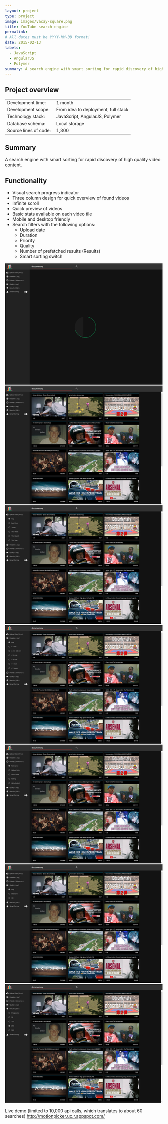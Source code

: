 ```yaml
---
layout: project
type: project
image: images/vacay-square.png
title: YouTube search engine
permalink: 
# All dates must be YYYY-MM-DD format!
date: 2015-02-13
labels:
  - JavaScript
  - AngularJS
  - Polymer
summary: A search engine with smart sorting for rapid discovery of high quality video content.
---
```


## Project overview

<table>
  <tr>
    <td>Development time:&nbsp;</td>
    <td>1 month</td>
  </tr>
  <tr>
    <td>Development scope:&nbsp;</td>
    <td>From idea to deployment, full stack</td>
  </tr>
  <tr>
    <td>Technology stack:&nbsp;</td>
    <td>JavaScript, AngularJS, Polymer</td>
  </tr>
  <tr>
    <td>Database schema:&nbsp;</td>
    <td>Local storage</td>
  </tr>
  <tr>
    <td>Source lines of code:&nbsp;</td>
    <td>1,300</td>
  </tr>
</table>

## Summary

A search engine with smart sorting for rapid discovery of high quality video content.

## Functionality

- Visual search progress indicator
- Three column design for quick overview of found videos
- Infinite scroll
- Quick preview of videos 
- Basic stats available on each video tile
- Mobile and desktop friendly
- Search filters with the following options:
  - Upload date
  - Duration
  - Priority
  - Quality
  - Number of prefetched results (Results)
  - Smart sorting switch

<div class="ui small rounded images">
  <a href="../images/mp_01.png" target="_blank"><img class="ui image" src="../images/mp_01.png"></a>
  <a href="../images/mp_02.png" target="_blank"><img class="ui image" src="../images/mp_02.png"></a>
  <a href="../images/mp_03.png" target="_blank"><img class="ui image" src="../images/mp_03.png"></a>
  <a href="../images/mp_04.png" target="_blank"><img class="ui image" src="../images/mp_04.png"></a>
  <a href="../images/mp_05.png" target="_blank"><img class="ui image" src="../images/mp_05.png"></a>
  <a href="../images/mp_06.png" target="_blank"><img class="ui image" src="../images/mp_06.png"></a>
  <a href="../images/mp_07.png" target="_blank"><img class="ui image" src="../images/mp_07.png"></a>
</div>

Live demo (limited to 10,000 api calls, which translates to about 60 searches)
http://motionpicker.uc.r.appspot.com/
